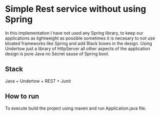 # Simple Rest service without using Spring
In this implementation I have not used any Spring library, to keep our applications as lightweight as possible sometimes it is necesary to not use bloated frameworks like Spring and add Black boxes in the design. Using Undertow just a library of HttpServer all other aspects of the application design is pure Java no Secret sause of Spring boot.

## Stack
Java + Undertow + REST + Junit

## How to run
To execute build the project using maven and run Application.java file.
